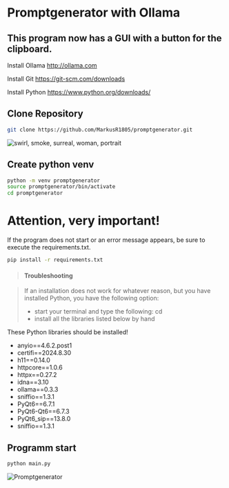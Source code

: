 <h1>Promptgenerator with Ollama</h1>
<h2>This program now has a GUI with a button for the clipboard.</h2>

Install Ollama
<http://ollama.com>

Install Git
<https://git-scm.com/downloads>

Install Python
<https://www.python.org/downloads/>

<h2>Clone Repository</h2>

```sh
git clone https://github.com/MarkusR1805/promptgenerator.git
```

<img src="https://image.civitai.com/xG1nkqKTMzGDvpLrqFT7WA/c5769d49-f39a-4b84-9d27-b20ee9e625ba/original=true,quality=90/2024-10-26-163521.jpeg" alt="swirl, smoke, surreal, woman, portrait" title="Promptgenerator"/>

<h2>Create python venv</h2>

```sh
python -m venv promptgenerator
source promptgenerator/bin/activate
cd promptgenerator
```

<h1>Attention, very important!</h1>
If the program does not start or an error message appears, be sure to execute the requirements.txt.

```sh
pip install -r requirements.txt
```

> #### Troubleshooting

> If an installation does not work for whatever reason, but you have installed Python, you have the following option:
> - start your terminal and type the following: cd
> - install all the libraries listed below by hand

These Python libraries should be installed!
- anyio==4.6.2.post1
- certifi==2024.8.30
- h11==0.14.0
- httpcore==1.0.6
- httpx==0.27.2
- idna==3.10
- ollama==0.3.3
- sniffio==1.3.1
- PyQt6==6.7.1
- PyQt6-Qt6==6.7.3
- PyQt6_sip==13.8.0
- sniffio==1.3.1

<h2>Programm start</h2>

```sh
python main.py
```

![Promptgenerator](https://image.civitai.com/xG1nkqKTMzGDvpLrqFT7WA/26f2122f-6738-45e1-bcf9-0e62f281622c/original=true,quality=90/36686347.jpeg)